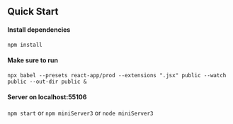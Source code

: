 ## Quick Start

#### Install dependencies
`npm install`

#### Make sure to run

`npx babel --presets react-app/prod --extensions ".jsx" public --watch public --out-dir public &`

#### Server on localhost:55106

`npm start` or `npm miniServer3` or `node miniServer3`